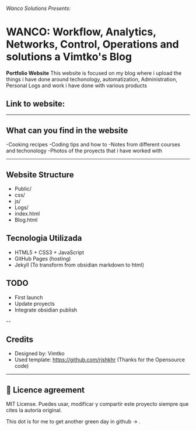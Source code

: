 ###### Wanco Solutions Presents:

# WANCO: Workflow, Analytics, Networks, Control, Operations and solutions a Vimtko's Blog

**Portfolio Website** This website is focused on my blog where i upload the things i have done around techonology, automatization, Administration, Personal Logs and work i have done with various products

## Link to website:

---

## What can you find in the website

-Cooking recipes
-Coding tips and how to
-Notes from different courses and techonology
-Photos of the proyects that i have worked with

---

## Website Structure
- Public/ 
- css/
- js/
- Logs/
- index.html
- Blog.html

## Tecnologia Utilizada

- HTML5 + CSS3 + JavaScript
- GitHub Pages (hosting)
- Jekyll (To transform from obsidian markdown to html)

## TODO
- First launch
- Update proyects
- Integrate obsidian publish

--
## Credits

- Designed by: Vimtko
- Used template: https://github.com/rjshkhr (Thanks for the Opensource code)

---

## 🧾 Licence agreement

MIT License. Puedes usar, modificar y compartir este proyecto siempre que cites la autoría original.

This dot is for me to get another green day in github -> .
